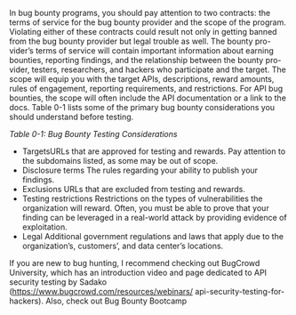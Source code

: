 In bug bounty programs, you should pay attention to two contracts: the
terms of service for the bug bounty provider and the scope of the program.
Violating either of these contracts could result not only in getting banned
from the bug bounty provider but legal trouble as well. The bounty pro-
vider’s terms of service will contain important information about earning
bounties, reporting findings, and the relationship between the bounty pro-
vider, testers, researchers, and hackers who participate and the target.
The scope will equip you with the target APIs, descriptions, reward
amounts, rules of engagement, reporting requirements, and restrictions.
For API bug bounties, the scope will often include the API documentation
or a link to the docs. 
Table 0-1 lists some of the primary bug bounty considerations you should understand before testing.

*Table 0-1: Bug Bounty Testing Considerations*
* TargetsURLs that are approved for testing and rewards. Pay attention to
the subdomains listed, as some may be out of scope.
* Disclosure terms
The rules regarding your ability to publish your findings.
* Exclusions
URLs that are excluded from testing and rewards.
* Testing restrictions
Restrictions on the types of vulnerabilities the organization will
reward. Often, you must be able to prove that your finding can
be leveraged in a real-world attack by providing evidence of
exploitation.
* Legal
Additional government regulations and laws that apply due to the
organization’s, customers’, and data center’s locations.

If you are new to bug hunting, I recommend checking out BugCrowd
University, which has an introduction video and page dedicated to API
security testing by Sadako (https://www.bugcrowd.com/resources/webinars/
api-security-testing-for-hackers). Also, check out Bug Bounty Bootcamp